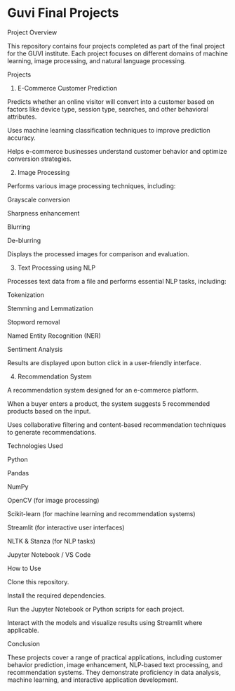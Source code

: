 # Guvi Final Projects

Project Overview

This repository contains four projects completed as part of the final project for the GUVI institute. Each project focuses on different domains of machine learning, image processing, and natural language processing.

Projects

1. E-Commerce Customer Prediction

Predicts whether an online visitor will convert into a customer based on factors like device type, session type, searches, and other behavioral attributes.

Uses machine learning classification techniques to improve prediction accuracy.

Helps e-commerce businesses understand customer behavior and optimize conversion strategies.

2. Image Processing

Performs various image processing techniques, including:

Grayscale conversion

Sharpness enhancement

Blurring

De-blurring

Displays the processed images for comparison and evaluation.

3. Text Processing using NLP

Processes text data from a file and performs essential NLP tasks, including:

Tokenization

Stemming and Lemmatization

Stopword removal

Named Entity Recognition (NER)

Sentiment Analysis

Results are displayed upon button click in a user-friendly interface.

4. Recommendation System

A recommendation system designed for an e-commerce platform.

When a buyer enters a product, the system suggests 5 recommended products based on the input.

Uses collaborative filtering and content-based recommendation techniques to generate recommendations.

Technologies Used

Python

Pandas

NumPy

OpenCV (for image processing)

Scikit-learn (for machine learning and recommendation systems)

Streamlit (for interactive user interfaces)

NLTK & Stanza (for NLP tasks)

Jupyter Notebook / VS Code

How to Use

Clone this repository.

Install the required dependencies.

Run the Jupyter Notebook or Python scripts for each project.

Interact with the models and visualize results using Streamlit where applicable.

Conclusion

These projects cover a range of practical applications, including customer behavior prediction, image enhancement, NLP-based text processing, and recommendation systems. They demonstrate proficiency in data analysis, machine learning, and interactive application development.
